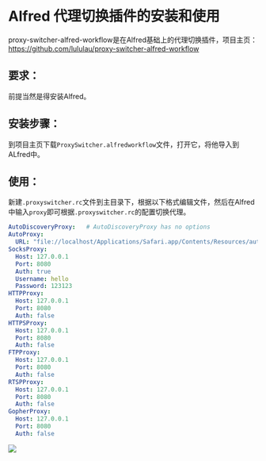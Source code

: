 # Alfred 代理切换插件的安装和使用

proxy-switcher-alfred-workflow是在Alfred基础上的代理切换插件，项目主页：https://github.com/lululau/proxy-switcher-alfred-workflow

## 要求：

前提当然是得安装Alfred。

## 安装步骤：

到项目主页下载`ProxySwitcher.alfredworkflow`文件，打开它，将他导入到ALfred中。

## 使用：

新建`.proxyswitcher.rc`文件到主目录下，根据以下格式编辑文件，然后在Alfred中输入`proxy`即可根据`.proxyswitcher.rc`的配置切换代理。

```yaml
AutoDiscoveryProxy:   # AutoDiscoveryProxy has no options
AutoProxy:
  URL: "file://localhost/Applications/Safari.app/Contents/Resources/autoproxy.pac"  # URL of pac file
SocksProxy:
  Host: 127.0.0.1
  Port: 8080
  Auth: true
  Username: hello
  Password: 123123
HTTPProxy:
  Host: 127.0.0.1
  Port: 8080
  Auth: false
HTTPSProxy:
  Host: 127.0.0.1
  Port: 8080
  Auth: false
FTPProxy:
  Host: 127.0.0.1
  Port: 8080
  Auth: false
RTSPProxy:
  Host: 127.0.0.1
  Port: 8080
  Auth: false
GopherProxy:
  Host: 127.0.0.1
  Port: 8080
  Auth: false
```

![](http://o7qrps1cr.bkt.clouddn.com/%E5%B1%8F%E5%B9%95%E5%BF%AB%E7%85%A7%202017-06-13%20%E4%B8%8B%E5%8D%888.30.50.png)

